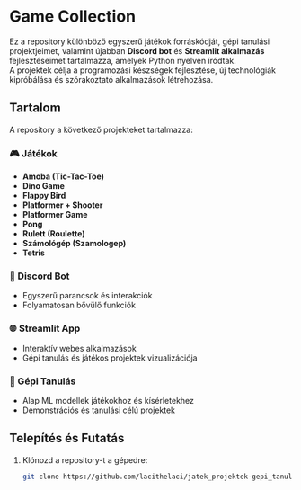 # Game Collection

Ez a repository különböző egyszerű játékok forráskódját, gépi tanulási projektjeimet, valamint újabban **Discord bot** és **Streamlit alkalmazás** fejlesztéseimet tartalmazza, amelyek Python nyelven íródtak.  
A projektek célja a programozási készségek fejlesztése, új technológiák kipróbálása és szórakoztató alkalmazások létrehozása.

## Tartalom

A repository a következő projekteket tartalmazza:

### 🎮 Játékok
- **Amoba (Tic-Tac-Toe)**
- **Dino Game**
- **Flappy Bird**
- **Platformer + Shooter**
- **Platformer Game**
- **Pong**
- **Rulett (Roulette)**
- **Számológép (Szamologep)**
- **Tetris**

### 🤖 Discord Bot
- Egyszerű parancsok és interakciók
- Folyamatosan bővülő funkciók

### 🌐 Streamlit App
- Interaktív webes alkalmazások
- Gépi tanulás és játékos projektek vizualizációja

### 🧠 Gépi Tanulás
- Alap ML modellek játékokhoz és kísérletekhez
- Demonstrációs és tanulási célú projektek

## Telepítés és Futatás

1. Klónozd a repository-t a gépedre:
   ```bash
   git clone https://github.com/lacithelaci/jatek_projektek-gepi_tanulas.git
